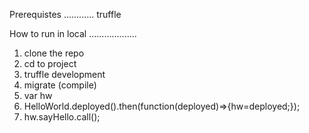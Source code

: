 Prerequistes
............
truffle

How to run in local
...................
1) clone the repo
2) cd to project
3) truffle development
4) migrate (compile)
5) var hw
6) HelloWorld.deployed().then(function(deployed)=>{hw=deployed;});
7) hw.sayHello.call();